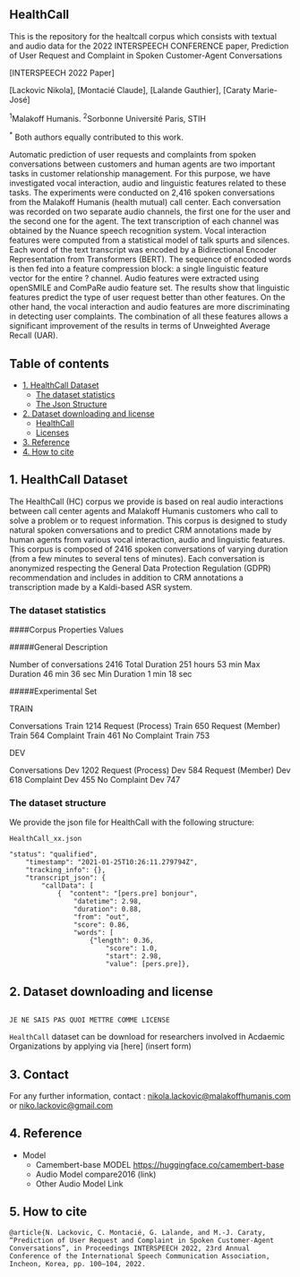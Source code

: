 ## HealthCall
This is the repository for the healtcall corpus which consists with textual and audio data for the 2022 INTERSPEECH CONFERENCE paper, Prediction of User Request and Complaint in Spoken Customer-Agent Conversations

[INTERSPEECH 2022 Paper]

[Lackovic Nikola], [Montacié Claude], [Lalande Gauthier], [Caraty Marie-José]

<sup>1</sup>Malakoff Humanis.
<sup>2</sup>Sorbonne Université Paris, STIH<p>
<sup>*</sup> Both authors equally contributed to this work.

Automatic prediction of user requests and complaints from spoken conversations between customers and human agents are two important tasks in customer relationship management. 
For this purpose, we have investigated vocal interaction, audio and linguistic features related to these tasks. The experiments were conducted on 2,416 spoken conversations from the Malakoff Humanis (health mutual) call center. Each conversation was recorded on two separate audio channels, the first one for the user and the second one for the agent. The text transcription of each channel was obtained by the Nuance speech recognition system. Vocal interaction features were computed from a statistical model of talk spurts and silences. Each word of the text transcript was encoded by a Bidirectional Encoder Representation from Transformers (BERT). The sequence of encoded words is then fed into a feature compression block: a single linguistic feature vector for the entire ? channel. 
Audio features were extracted using openSMILE and ComPaRe audio feature set. The results show that linguistic features predict the type of user request better than other features. On the other hand, the vocal interaction and audio features are more discriminating in detecting user complaints. The combination of all these features allows a significant improvement of the results in terms of Unweighted Average Recall (UAR).




## Table of contents 

* [1. HealthCall Dataset](#1-HealthCall-Dataset)
    + [The dataset statistics](#the-dataset-statistics)
    + [The Json Structure](#the-dataset-structure)
* [2. Dataset downloading and license](#2-dataset-downloading-and-license)
    + [HealthCall](#clovacall)
    + [Licenses](#licenses)
* [3. Reference](#7-reference)
* [4. How to cite](#8-how-to-cite)


## 1. HealthCall Dataset
  
The HealthCall (HC) corpus we provide is based on real audio interactions between call center agents and Malakoff Humanis customers who call to solve a problem or to request information. This corpus is designed to study natural spoken conversations and to predict CRM annotations made by human agents from various vocal interaction, audio and linguistic features. This corpus is composed of 2416 spoken conversations of varying duration (from a few minutes to several tens of minutes). Each conversation is anonymized respecting the General Data Protection Regulation (GDPR) recommendation and includes in addition to CRM annotations a transcription made by a Kaldi-based ASR system.
  
### The dataset statistics

####Corpus Properties	Values

#####General Description
	
Number of conversations	2416
Total Duration 251 hours 53 min
Max Duration 46 min 36 sec
Min Duration 1 min 18 sec

#####Experimental Set
	
TRAIN
  
Conversations Train 	1214
Request (Process) Train	650
Request (Member) Train 	564
Complaint Train 461
No Complaint Train 753

 DEV

Conversations Dev	1202
Request (Process)  Dev	584
Request (Member) Dev 618
Complaint Dev 455
No Complaint Dev 747


### The dataset structure

We provide the json file for HealthCall with the following structure:
```
HealthCall_xx.json

"status": "qualified",
    "timestamp": "2021-01-25T10:26:11.279794Z",
    "tracking_info": {},
    "transcript_json": {
        "callData": [
            {  "content": "[pers.pre] bonjour",
                "datetime": 2.98,
                "duration": 0.88,
                "from": "out",
                "score": 0.86,
                "words": [
                    {"length": 0.36,
                        "score": 1.0,
                        "start": 2.98,
                        "value": [pers.pre]},
```



## 2. Dataset downloading and license
```
  
JE NE SAIS PAS QUOI METTRE COMME LICENSE

```

`HealthCall` dataset can be download for researchers involved in Acdaemic Organizations by applying via [here]
 (insert form)
## 3. Contact

For any further information, contact : nikola.lackovic@malakoffhumanis.com or niko.lackovic@gmail.com

## 4. Reference
* Model
   * Camembert-base MODEL https://huggingface.co/camembert-base
   * Audio Model compare2016 (link)
   * Other Audio Model Link

## 5. How to cite
```
@article{N. Lackovic, C. Montacié, G. Lalande, and M.-J. Caraty, “Prediction of User Request and Complaint in Spoken Customer-Agent Conversations”, in Proceedings INTERSPEECH 2022, 23rd Annual Conference of the International Speech Communication Association, Incheon, Korea, pp. 100–104, 2022.
